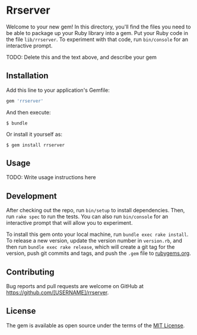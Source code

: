# Rrserver

Welcome to your new gem! In this directory, you'll find the files you need to be able to package up your Ruby library into a gem. Put your Ruby code in the file `lib/rrserver`. To experiment with that code, run `bin/console` for an interactive prompt.

TODO: Delete this and the text above, and describe your gem

## Installation

Add this line to your application's Gemfile:

```ruby
gem 'rrserver'
```

And then execute:

    $ bundle

Or install it yourself as:

    $ gem install rrserver

## Usage

TODO: Write usage instructions here

## Development

After checking out the repo, run `bin/setup` to install dependencies. Then, run `rake spec` to run the tests. You can also run `bin/console` for an interactive prompt that will allow you to experiment.

To install this gem onto your local machine, run `bundle exec rake install`. To release a new version, update the version number in `version.rb`, and then run `bundle exec rake release`, which will create a git tag for the version, push git commits and tags, and push the `.gem` file to [rubygems.org](https://rubygems.org).

## Contributing

Bug reports and pull requests are welcome on GitHub at https://github.com/[USERNAME]/rrserver.


## License

The gem is available as open source under the terms of the [MIT License](http://opensource.org/licenses/MIT).

